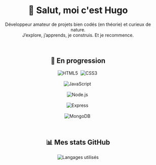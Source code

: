<div align = "center">

<h1>
  👋 Salut, moi c'est Hugo
</h1> 

<p>
  Développeur amateur de projets bien codés (en théorie) et curieux de nature.
  <br>
  J’explore, j’apprends, je construis. Et je recommence.
</p> 

<br>

<h2>
  🧪 En progression
</h2>
  
![HTML5](https://img.shields.io/badge/-HTML5-E34F26?style=for-the-badge&logo=html5&logoColor=white)&nbsp; ![CSS3](https://img.shields.io/badge/-CSS3-1572B6?style=for-the-badge&logo=css3)&nbsp; 
<br><br>
![JavaScript](https://img.shields.io/badge/Javascript-F7DF1E.svg?style=for-the-badge&logo=javascript&logoColor=black)&nbsp;
<br><br>
![Node.js](https://img.shields.io/badge/node.js-339933.svg?style=for-the-badge&logo=nodedotjs&logoColor=white)&nbsp;
<br><br>
![Express](https://img.shields.io/badge/express-000000.svg?style=for-the-badge&logo=express&logoColor=white)&nbsp;
<br><br>
![MongoDB](https://img.shields.io/badge/-MongoDB-47A248?style=for-the-badge&logo=mongodb&logoColor=white)&nbsp;

<br>

<h2>
  📊 Mes stats GitHub
</h2>

<p>
  <img src="https://github-readme-stats.vercel.app/api/top-langs/?username=HugoDelsol&layout=compact&theme=radical" alt="Langages utilisés" />
</p>

</div>
